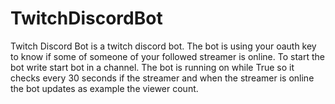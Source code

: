 # TwitchDiscordBot
Twitch Discord Bot
is a twitch discord bot.
The bot is using your oauth key to know if some of someone of your followed streamer is online.
To start the bot write start bot in a channel.
The bot is running on while True so it checks every 30 seconds if the streamer and when the streamer is online the bot updates as example the viewer count.
